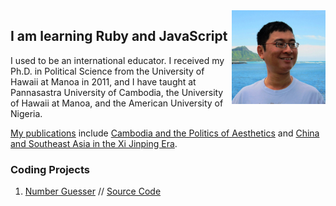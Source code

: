 <img src="Alvin.jpg" width="150" height="150" align="right">

## I am learning Ruby and JavaScript

I used to be an international educator. I received my Ph.D. in Political Science from the University of Hawaii at Manoa in 2011, and I  have taught at Pannasastra University of Cambodia, the University of Hawaii at Manoa, and the American University of Nigeria.

[My publications](https://alvinlim-writer.com/) include [Cambodia and the Politics of Aesthetics](https://www.routledge.com/Cambodia-and-the-Politics-of-Aesthetics-1st-Edition/Lim/p/book/9780415506151) and [China and Southeast Asia in the Xi Jinping Era](https://rowman.com/ISBN/9781498581127/China-and-Southeast-Asia-in-the-Xi-Jinping-Era).

### Coding Projects

1. [Number Guesser](https://alvinqingxing.github.io/Number-Guesser/) // [Source Code](https://github.com/alvinqingxing/Number-Guesser) 
